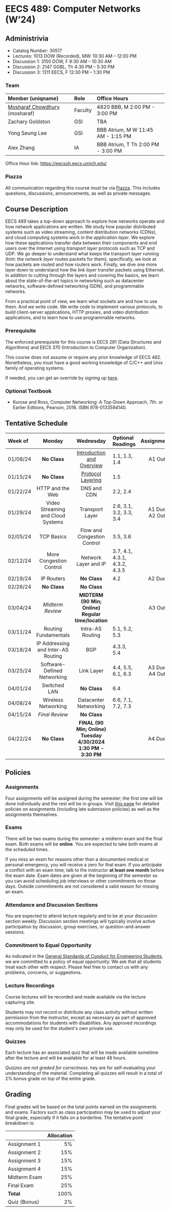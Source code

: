 # EECS 489: Computer Networks (W’24)

## Administrivia
 - Catalog Number: 30517
 - Lectures: 1013 DOW (Recorded), MW: 10:30 AM – 12:00 PM
 - Discussion 1: 3150 DOW, F 9:30 AM – 10:30 AM
 - Discussion 2: 2147 GGBL, Th 4:30 PM – 5:30 PM
 - Discussion 3: 1311 EECS, F 12:30 PM – 1:30 PM

### Team

| Member (uniqname) | Role | Office Hours |
| :---------------- | :--- | :----------- |
| [Mosharaf Chowdhury](http://www.mosharaf.com/) (mosharaf) | Faculty | 4820 BBB, M 2:00 PM - 3:00 PM
| Zachary Goldston | GSI | TBA
| Yong Seung Lee   | GSI | BBB Atrium, M W 11:45 AM - 1:15 PM
| Alex Zhang       | IA  | BBB Atrium, T Th 2:00 PM - 3:00 PM

Office Hour link: https://eecsoh.eecs.umich.edu/ 

### Piazza
All communication regarding this course must be via [Piazza](https://piazza.com/umich/winter2024/eecs489). 
This includes questions, discussions, announcements, as well as private messages.

## Course Description
EECS 489 takes a top-down approach to explore how networks operate and how network applications are written. 
We study how popular distributed systems such as video streaming, content distribution networks (CDNs), and cloud computing systems work in the *application layer*.
We explore how these applications transfer data between their components and end users over the Internet using *transport layer* protocols such as TCP and UDP.
We go deeper to understand what keeps the transport layer running (hint: the *network layer* routes packets for them); specifically, we look at how packets are routed and how routers work.
Finally, we dive one more layer down to understand how the *link layer* transfer packets using Ethernet.
In addition to cutting through the layers and covering the basics, we learn about the state-of-the-art topics in networking such as datacenter networks, software-defined networking (SDN), and programmable networks. 

From a practical point of view, we learn what sockets are and how to use them. 
And we write code. 
We write code to implement various protocols, to build client-server applications, HTTP proxies, and video distribution applications, and to learn how to use programmable networks.

### Prerequisite

The enforced prerequisite for this course is EECS 281 (Data Structures and Algorithms) and EECS 370 (Introduction to Computer Organization). 

This course does not assume or require any prior knowledge of EECS 482.
Nonetheless, you must have a good working knowledge of C/C++ and Unix family of operating systems.

If needed, you can get an override by signing up [here](https://forms.gle/vaW6x4UsbjFvT6WP7).

### Optional Textbook

- Kurose and Ross, Computer Networking: A Top-Down Approach, 7th. or Earlier Editions, Pearson, 2016. ISBN 978-0133594140.

## Tentative Schedule

| Week of  | Monday | Wednesday | Optional Readings | Assignments
|:---------|:------:|:---------:|:------------------|:----------:
| 01/08/24 | **No Class** | [Introduction and Overview](Slides/011024.pdf) | 1.1, 1.3, 1.4 | A1 Out
| 01/15/24 | **No Class** | [Protocol Layering](Slides/011724.pdf) | 1.5
| 01/22/24 | HTTP and the Web | DNS and CDN | 2.2, 2.4
| 01/29/24 | Video Streaming and Cloud Systems | Transport Layer | 2.6, 3.1, 3.2, 3.3, 3.4 | A1 Due<br>A2 Out
| 02/05/24 | TCP Basics | Flow and Congestion Control | 3.5, 3.6
| 02/12/24 | More Congestion Control | Network Layer and IP | 3.7, 4.1, 4.3.1, 4.3.2, 4.3.5
| 02/19/24 | IP Routers | **No Class** | 4.2 | A2 Due
| 02/26/24 | **No Class** | **No Class**
| 03/04/24 | *Midterm Review* | **MIDTERM (90 Min; Online) <br> Regular time/location** | | A3 Out
| 03/11/24 | Routing Fundamentals | Intra-AS Routing | 5.1, 5.2, 5.3
| 03/18/24 | IP Addressing and Inter-AS Routing | BGP | 4.3.3, 5.4
| 03/25/24 | Software-Defined Networking | Link Layer | 4.4, 5.5, 6.1, 6.3 | A3 Due<br>A4 Out
| 04/01/24 | Switched LAN | **No Class** | 6.4
| 04/08/24 | Wireless Networking | Datacenter Networking | 6.6, 7.1, 7.2, 7.3
| 04/15/24 | *Final Review* | **No Class**
| 04/22/24 | **No Class** | **FINAL (90 Min; Online) <br> Tuesday 4/30/2024 <br> 1:30 PM - 3:30 PM** | | A4 Due

## Policies

### Assignments
Four assignments will be assigned during the semester; the first one will be done individually and the rest will be in groups.
Visit [this page](Assignments) for detailed policies on assignments (including late submission policies) as well as the assignments themselves. 

### Exams
There will be two exams during the semester: a midterm exam and the final exam. 
Both exams will be **online**.
You are expected to take both exams at the scheduled times. 

If you miss an exam for reasons other than a documented medical or personal emergency, you will receive a zero for that exam. 
If you anticipate a conflict with an exam time, talk to the instructor **at least one month** before the exam date. 
Exam dates are given at the beginning of the semester so you can avoid scheduling job interviews or other commitments on those days. 
Outside commitments are not considered a valid reason for missing an exam.

### Attendance and Discussion Sections
You are expected to attend lecture regularly and to be at your discussion section weekly. 
Discussion section meetings will typically involve active participation by discussion, group exercises, or question-and-answer sessions.

### Commitment to Equal Opportunity 
As indicated in the [General Standards of Conduct for Engineering Students](https://bulletin.engin.umich.edu/rules/#generalstandardsofconductforengineeringstudents), we are committed to a policy of equal opportunity. 
We ask that all students treat each other with respect. 
Please feel free to contact us with any problems, concerns, or suggestions.

### Lecture Recordings

Course lectures will be recorded and made available via the lecture capturing site. 

Students may not record or distribute any class activity without written permission from the instructor, except as necessary as part of approved accommodations for students with disabilities. 
Any approved recordings may only be used for the student's own private use.

### Quizzes
Each lecture has an associated quiz that will be made available sometime after the lecture and will be available for at least 48 hours. 

*Quizzes are not graded for correctness*. 
hey are for self-evaluating your understanding of the material. 
Completing all quizzes will result in a total of 2% bonus grade on top of the entire grade.

## Grading
Final grades will be based on the total points earned on the assignments and exams. 
Factors such as class participation may be used to adjust your final grade, especially if it falls on a borderline. 
The tentative point breakdown is:

|              | Allocation 
| -------------| ----------:
| Assignment 1 |  5%        
| Assignment 2 | 15%        
| Assignment 3 | 15%        
| Assignment 4 | 15%        
| Midterm Exam | 25%        
| Final Exam   | 25%
| **Total**    |100%
| Quiz (Bonus) |  2%  
